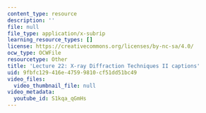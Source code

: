 ```yaml
---
content_type: resource
description: ''
file: null
file_type: application/x-subrip
learning_resource_types: []
license: https://creativecommons.org/licenses/by-nc-sa/4.0/
ocw_type: OCWFile
resourcetype: Other
title: 'Lecture 22: X-ray Diffraction Techniques II captions'
uid: 9fbfc129-416e-4759-9810-cf51dd51bc49
video_files:
  video_thumbnail_file: null
video_metadata:
  youtube_id: S1kqa_qGmHs
---
```

